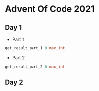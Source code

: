 # Advent Of Code 2021
## Day 1
* Part 1
```ocaml
get_result_part_1 0 max_int
```
* Part 2
```ocaml
get_result_part_2 0 max_int
```
## Day 2